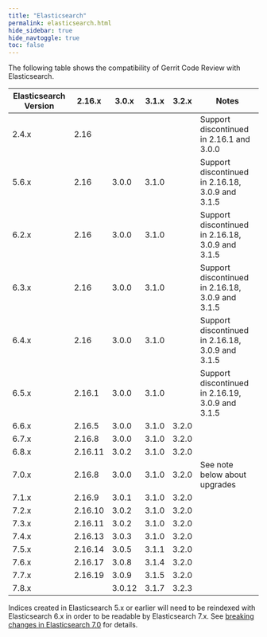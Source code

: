 ```yaml
---
title: "Elasticsearch"
permalink: elasticsearch.html
hide_sidebar: true
hide_navtoggle: true
toc: false
---
```


The following table shows the compatibility of Gerrit Code Review with Elasticsearch.

| Elasticsearch Version | 2.16.x  | 3.0.x  | 3.1.x | 3.2.x | Notes                                            |
|-----------------------|---------|--------|-------|-------|--------------------------------------------------|
| 2.4.x                 | 2.16    |        |       |       | Support discontinued in 2.16.1 and 3.0.0         |
| 5.6.x                 | 2.16    | 3.0.0  | 3.1.0 |       | Support discontinued in 2.16.18, 3.0.9 and 3.1.5 |
| 6.2.x                 | 2.16    | 3.0.0  | 3.1.0 |       | Support discontinued in 2.16.18, 3.0.9 and 3.1.5 |
| 6.3.x                 | 2.16    | 3.0.0  | 3.1.0 |       | Support discontinued in 2.16.18, 3.0.9 and 3.1.5 |
| 6.4.x                 | 2.16    | 3.0.0  | 3.1.0 |       | Support discontinued in 2.16.18, 3.0.9 and 3.1.5 |
| 6.5.x                 | 2.16.1  | 3.0.0  | 3.1.0 |       | Support discontinued in 2.16.19, 3.0.9 and 3.1.5 |
| 6.6.x                 | 2.16.5  | 3.0.0  | 3.1.0 | 3.2.0 |                                                  |
| 6.7.x                 | 2.16.8  | 3.0.0  | 3.1.0 | 3.2.0 |                                                  |
| 6.8.x                 | 2.16.11 | 3.0.2  | 3.1.0 | 3.2.0 |                                                  |
| 7.0.x                 | 2.16.8  | 3.0.0  | 3.1.0 | 3.2.0 | See note below about upgrades                    |
| 7.1.x                 | 2.16.9  | 3.0.1  | 3.1.0 | 3.2.0 |                                                  |
| 7.2.x                 | 2.16.10 | 3.0.2  | 3.1.0 | 3.2.0 |                                                  |
| 7.3.x                 | 2.16.11 | 3.0.2  | 3.1.0 | 3.2.0 |                                                  |
| 7.4.x                 | 2.16.13 | 3.0.3  | 3.1.0 | 3.2.0 |                                                  |
| 7.5.x                 | 2.16.14 | 3.0.5  | 3.1.1 | 3.2.0 |                                                  |
| 7.6.x                 | 2.16.17 | 3.0.8  | 3.1.4 | 3.2.0 |                                                  |
| 7.7.x                 | 2.16.19 | 3.0.9  | 3.1.5 | 3.2.0 |                                                  |
| 7.8.x                 |         | 3.0.12 | 3.1.7 | 3.2.3 |                                                  |

Indices created in Elasticsearch 5.x or earlier will need to be reindexed with
Elasticsearch 6.x in order to be readable by Elasticsearch 7.x. See
[breaking changes in Elasticsearch 7.0](https://www.elastic.co/guide/en/elasticsearch/reference/7.0/breaking-changes-7.0.html)
for details.
